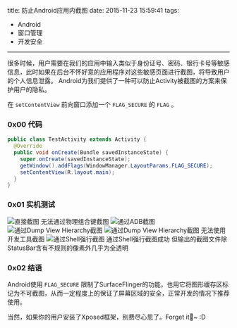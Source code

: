 title: 防止Android应用内截图
date: 2015-11-23 15:59:41
tags:
- Android
- 窗口管理
- 开发安全
---
很多时候，用户需要在我们的应用中输入类似于身份证号、密码、银行卡号等敏感信息，此时如果在后台不怀好意的应用程序对这些敏感页面进行截图，将导致用户的个人信息泄露。
Android为我们提供了一种可以防止Activity被截图的方案来保护用户的隐私。
<!-- more -->
在 <code>setContentView</code> 前向窗口添加一个 <code>FLAG_SECURE</code> 的 <code>FLAG</code> 。
### 0x00 代码
```java
public class TestActivity extends Activity {
  @Override
  public void onCreate(Bundle savedInstanceState) {
    super.onCreate(savedInstanceState);
    getWindow().addFlags(WindowManager.LayoutParams.FLAG_SECURE);
    setContentView(R.layout.main);
  }
}
```
### 0x01 实机测试
![直接截图](http://internal-static.keep.moe/blog.keep.moe/20151123_avoid-screenshot-in-android-app/00.00.png)
无法通过物理组合键截图
![通过ADB截图](http://internal-static.keep.moe/blog.keep.moe/20151123_avoid-screenshot-in-android-app/00.01.png)
![通过Dump View Hierarchy截图](http://internal-static.keep.moe/blog.keep.moe/20151123_avoid-screenshot-in-android-app/00.02.png)
![通过Dump View Hierarchy截图](http://internal-static.keep.moe/blog.keep.moe/20151123_avoid-screenshot-in-android-app/00.03.png)
无法使用开发工具截图
![通过Shell强行截图](http://internal-static.keep.moe/blog.keep.moe/20151123_avoid-screenshot-in-android-app/00.04.png)
通过Shell强行截图成功 但输出的截图文件除StatusBar含有不规则的像素外几乎为全透明

### 0x02 结语
Android使用 <code>FLAG_SECURE</code> 限制了SurfaceFlinger的功能，也用它将图形缓存区标记为不可截图，从而一定程度上的保证了屏幕区域的安全，正常开发的情况下推荐使用。

当然，如果你的用户安装了Xposed框架，别费尽心思了。Forget it~ :D
